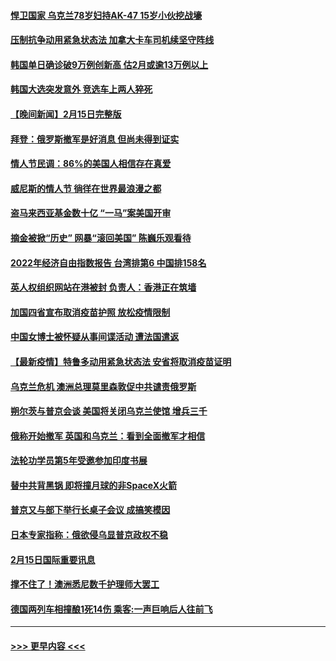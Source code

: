 #### [悍卫国家 乌克兰78岁妇持AK-47 15岁小伙挖战壕](../pages/prog202/a103349087.md?t=02161450) 
#### [压制抗争动用紧急状态法 加拿大卡车司机续坚守阵线](../pages/prog202/a103349081.md?t=02161450) 
#### [韩国单日确诊破9万例创新高 估2月或逾13万例以上](../pages/prog202/a103349059.md?t=02161450) 
#### [韩国大选突发意外 竞选车上两人猝死](../pages/prog202/a103349036.md?t=02161450) 
#### [【晚间新闻】2月15日完整版](../pages/prog202/a103348921.md?t=02161450) 
#### [拜登：俄罗斯撤军是好消息 但尚未得到证实](../pages/prog202/a103348965.md?t=02161450) 
#### [情人节民调：86%的美国人相信存在真爱](../pages/prog202/a103348773.md?t=02161450) 
#### [威尼斯的情人节 徜徉在世界最浪漫之都](../pages/prog202/a103348770.md?t=02161450) 
#### [盗马来西亚基金数十亿 “一马”案美国开审](../pages/prog202/a103348889.md?t=02161450) 
#### [摘金被掀“历史” 网暴“滚回美国” 陈巍乐观看待](../pages/prog202/a103348907.md?t=02161450) 
#### [2022年经济自由指数报告 台湾排第6 中国排158名](../pages/prog202/a103348789.md?t=02161450) 
#### [英人权组织网站在港被封 负责人：香港正在筑墙](../pages/prog202/a103348747.md?t=02161450) 
#### [加国四省宣布取消疫苗护照 放松疫情限制](../pages/prog202/a103348718.md?t=02161450) 
#### [中国女博士被怀疑从事间谍活动 遭法国遣返](../pages/prog202/a103348641.md?t=02161450) 
#### [【最新疫情】特鲁多动用紧急状态法 安省将取消疫苗证明](../pages/prog202/a103348626.md?t=02161450) 
#### [乌克兰危机 澳洲总理莫里森敦促中共谴责俄罗斯](../pages/prog202/a103348629.md?t=02161450) 
#### [朔尔茨与普京会谈 美国将关闭乌克兰使馆 增兵三千](../pages/prog202/a103348610.md?t=02161450) 
#### [俄称开始撤军 英国和乌克兰：看到全面撤军才相信](../pages/prog202/a103348489.md?t=02161450) 
#### [法轮功学员第5年受邀参加印度书展](../pages/prog202/a103348308.md?t=02161450) 
#### [替中共背黑锅 即将撞月球的非SpaceX火箭](../pages/prog202/a103348416.md?t=02161450) 
#### [普京又与部下举行长桌子会议 成搞笑模因](../pages/prog202/a103348426.md?t=02161450) 
#### [日本专家指称：俄欲侵乌显普京政权不稳](../pages/prog202/a103348322.md?t=02161450) 
#### [2月15日国际重要讯息](../pages/prog202/a103348316.md?t=02161450) 
#### [撑不住了！澳洲悉尼数千护理师大罢工](../pages/prog202/a103348265.md?t=02161450) 
#### [德国两列车相撞酿1死14伤 乘客:一声巨响后人往前飞](../pages/prog202/a103348190.md?t=02161450) 

----
#### [ >>> 更早内容 <<< ](../indexes/prog202-earlier.md)
